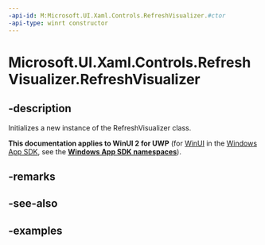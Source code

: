 ```yaml
---
-api-id: M:Microsoft.UI.Xaml.Controls.RefreshVisualizer.#ctor
-api-type: winrt constructor
---
```

<!-- Method syntax.
public RefreshVisualizer.RefreshVisualizer()
-->

# Microsoft.UI.Xaml.Controls.RefreshVisualizer.RefreshVisualizer


## -description

Initializes a new instance of the RefreshVisualizer class.


**This documentation applies to WinUI 2 for UWP** (for [WinUI](/windows/apps/winui/winui3/) in the [Windows App SDK](/windows/apps/windows-app-sdk/), see the **[Windows App SDK namespaces](/windows/windows-app-sdk/api/winrt/)**).

## -remarks


## -see-also


## -examples


